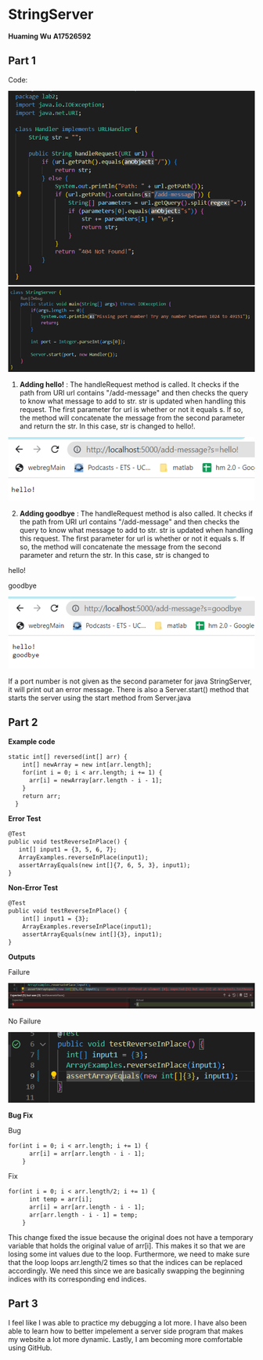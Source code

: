 # StringServer
**Huaming Wu**
**A17526592**

## Part 1

Code:

![Image](lab2_code1.png)
![Image](lab2_code2.png)

1. **Adding hello!**
: The handleRequest method is called. It checks if the path from URI url contains "/add-message" and then checks the query to know what message to add to str. str is updated when handling this request. The first parameter for url is whether or not it equals s. If so, the method will concatenate the message from the second parameter and return the str. In this case, str is changed to hello!.

![Image](Lab2_1.png)

2. **Adding goodbye**
: The handleRequest method is also called. It checks if the path from URI url contains "/add-message" and then checks the query to know what message to add to str. str is updated when handling this request. The first parameter for url is whether or not it equals s. If so, the method will concatenate the message from the second parameter and return the str. In this case, str is changed to 

hello!

goodbye

![Image](lab2_2.png)

If a port number is not given as the second parameter for java StringServer, it will print out an error message.
There is also a Server.start() method that starts the server using the start method from Server.java

## Part 2

**Example code**

```
static int[] reversed(int[] arr) {
    int[] newArray = new int[arr.length];
    for(int i = 0; i < arr.length; i += 1) {
      arr[i] = newArray[arr.length - i - 1];
    }
    return arr;
  }
```

**Error Test**

```
@Test 
public void testReverseInPlace() {
   int[] input1 = {3, 5, 6, 7};
   ArrayExamples.reverseInPlace(input1);
   assertArrayEquals(new int[]{7, 6, 5, 3}, input1);
}
```

**Non-Error Test**

```
@Test 
public void testReverseInPlace() {
    int[] input1 = {3};
    ArrayExamples.reverseInPlace(input1);
    assertArrayEquals(new int[]{3}, input1);
}
```
**Outputs**

Failure

![Image](Error2.png)

No Failure

![Image](Error.png)

**Bug Fix**

Bug

```
for(int i = 0; i < arr.length; i += 1) {
      arr[i] = arr[arr.length - i - 1];
    }
```

Fix

```
for(int i = 0; i < arr.length/2; i += 1) {
      int temp = arr[i];
      arr[i] = arr[arr.length - i - 1];
      arr[arr.length - i - 1] = temp;
    }
```

This change fixed the issue because the original does not have a temporary variable that holds the original value of arr[i]. This makes it so that we are losing some int values due to the loop. Furthermore, we need to make sure that the loop loops arr.length/2 times so that the indices can be replaced accordingly. We need this since we are basically swapping the beginning indices with its corresponding end indices.

## Part 3
I feel like I was able to practice my debugging a lot more. I have also been able to learn how to better impelement a server side program that makes my website a lot more dynamic. Lastly, I am becoming more comfortable using GitHub.

